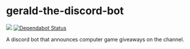 # gerald-the-discord-bot
![](https://github.com/SparrowBrain/gerald-the-discord-bot/workflows/Continuous%20Integration/badge.svg)
[![Dependabot Status](https://api.dependabot.com/badges/status?host=github&repo=SparrowBrain/gerald-the-discord-bot)](https://dependabot.com)

A discord bot that announces computer game giveaways on the channel.
